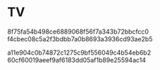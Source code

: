 # TV

8f75fa54b498ce6889068f56f7a343b72bbcfcc0
f4cbec08c5a2f3bdbb7a0b8693a3936cd93ae2b5

a11e904c0b74872c1275c9bf556049c4b54eb6b2
60cf60019aeef9af6183dd05af1b89e25594ac14
